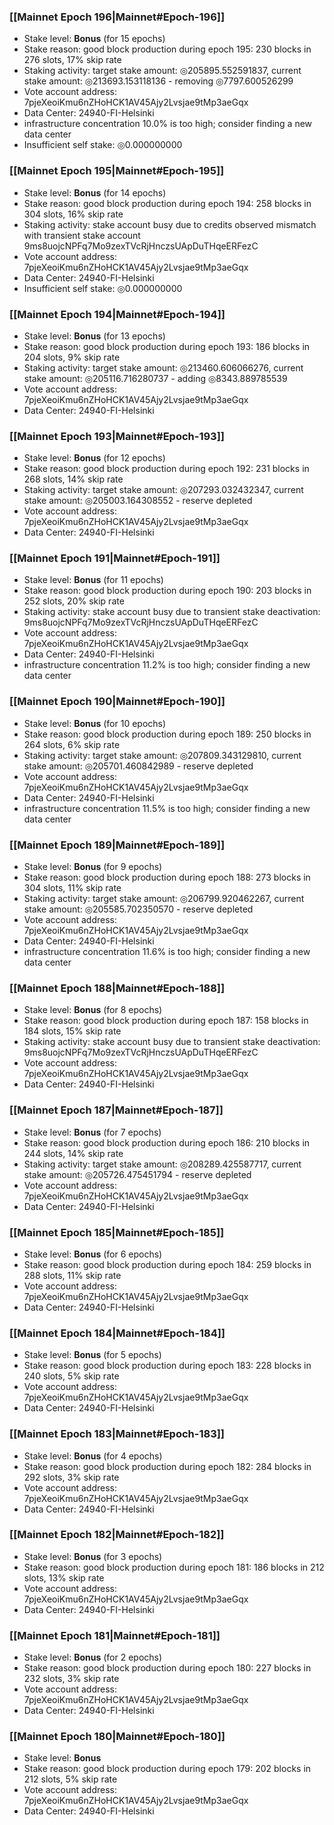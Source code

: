 ### [[Mainnet Epoch 196|Mainnet#Epoch-196]]
* Stake level: **Bonus** (for 15 epochs)
* Stake reason: good block production during epoch 195: 230 blocks in 276 slots, 17% skip rate
* Staking activity: target stake amount: ◎205895.552591837, current stake amount: ◎213693.153118136 - removing ◎7797.600526299
* Vote account address: 7pjeXeoiKmu6nZHoHCK1AV45Ajy2Lvsjae9tMp3aeGqx
* Data Center: 24940-FI-Helsinki
* infrastructure concentration 10.0% is too high; consider finding a new data center
* Insufficient self stake: ◎0.000000000
### [[Mainnet Epoch 195|Mainnet#Epoch-195]]
* Stake level: **Bonus** (for 14 epochs)
* Stake reason: good block production during epoch 194: 258 blocks in 304 slots, 16% skip rate
* Staking activity: stake account busy due to credits observed mismatch with transient stake account 9ms8uojcNPFq7Mo9zexTVcRjHnczsUApDuTHqeERFezC
* Vote account address: 7pjeXeoiKmu6nZHoHCK1AV45Ajy2Lvsjae9tMp3aeGqx
* Data Center: 24940-FI-Helsinki
* Insufficient self stake: ◎0.000000000
### [[Mainnet Epoch 194|Mainnet#Epoch-194]]
* Stake level: **Bonus** (for 13 epochs)
* Stake reason: good block production during epoch 193: 186 blocks in 204 slots, 9% skip rate
* Staking activity: target stake amount: ◎213460.606066276, current stake amount: ◎205116.716280737 - adding ◎8343.889785539
* Vote account address: 7pjeXeoiKmu6nZHoHCK1AV45Ajy2Lvsjae9tMp3aeGqx
* Data Center: 24940-FI-Helsinki
### [[Mainnet Epoch 193|Mainnet#Epoch-193]]
* Stake level: **Bonus** (for 12 epochs)
* Stake reason: good block production during epoch 192: 231 blocks in 268 slots, 14% skip rate
* Staking activity: target stake amount: ◎207293.032432347, current stake amount: ◎205003.164308552 - reserve depleted
* Vote account address: 7pjeXeoiKmu6nZHoHCK1AV45Ajy2Lvsjae9tMp3aeGqx
* Data Center: 24940-FI-Helsinki
### [[Mainnet Epoch 191|Mainnet#Epoch-191]]
* Stake level: **Bonus** (for 11 epochs)
* Stake reason: good block production during epoch 190: 203 blocks in 252 slots, 20% skip rate
* Staking activity: stake account busy due to transient stake deactivation: 9ms8uojcNPFq7Mo9zexTVcRjHnczsUApDuTHqeERFezC
* Vote account address: 7pjeXeoiKmu6nZHoHCK1AV45Ajy2Lvsjae9tMp3aeGqx
* Data Center: 24940-FI-Helsinki
* infrastructure concentration 11.2% is too high; consider finding a new data center
### [[Mainnet Epoch 190|Mainnet#Epoch-190]]
* Stake level: **Bonus** (for 10 epochs)
* Stake reason: good block production during epoch 189: 250 blocks in 264 slots, 6% skip rate
* Staking activity: target stake amount: ◎207809.343129810, current stake amount: ◎205701.460842989 - reserve depleted
* Vote account address: 7pjeXeoiKmu6nZHoHCK1AV45Ajy2Lvsjae9tMp3aeGqx
* Data Center: 24940-FI-Helsinki
* infrastructure concentration 11.5% is too high; consider finding a new data center
### [[Mainnet Epoch 189|Mainnet#Epoch-189]]
* Stake level: **Bonus** (for 9 epochs)
* Stake reason: good block production during epoch 188: 273 blocks in 304 slots, 11% skip rate
* Staking activity: target stake amount: ◎206799.920462267, current stake amount: ◎205585.702350570 - reserve depleted
* Vote account address: 7pjeXeoiKmu6nZHoHCK1AV45Ajy2Lvsjae9tMp3aeGqx
* Data Center: 24940-FI-Helsinki
* infrastructure concentration 11.6% is too high; consider finding a new data center
### [[Mainnet Epoch 188|Mainnet#Epoch-188]]
* Stake level: **Bonus** (for 8 epochs)
* Stake reason: good block production during epoch 187: 158 blocks in 184 slots, 15% skip rate
* Staking activity: stake account busy due to transient stake deactivation: 9ms8uojcNPFq7Mo9zexTVcRjHnczsUApDuTHqeERFezC
* Vote account address: 7pjeXeoiKmu6nZHoHCK1AV45Ajy2Lvsjae9tMp3aeGqx
* Data Center: 24940-FI-Helsinki
### [[Mainnet Epoch 187|Mainnet#Epoch-187]]
* Stake level: **Bonus** (for 7 epochs)
* Stake reason: good block production during epoch 186: 210 blocks in 244 slots, 14% skip rate
* Staking activity: target stake amount: ◎208289.425587717, current stake amount: ◎205726.475451794 - reserve depleted
* Vote account address: 7pjeXeoiKmu6nZHoHCK1AV45Ajy2Lvsjae9tMp3aeGqx
* Data Center: 24940-FI-Helsinki
### [[Mainnet Epoch 185|Mainnet#Epoch-185]]
* Stake level: **Bonus** (for 6 epochs)
* Stake reason: good block production during epoch 184: 259 blocks in 288 slots, 11% skip rate
* Vote account address: 7pjeXeoiKmu6nZHoHCK1AV45Ajy2Lvsjae9tMp3aeGqx
* Data Center: 24940-FI-Helsinki
### [[Mainnet Epoch 184|Mainnet#Epoch-184]]
* Stake level: **Bonus** (for 5 epochs)
* Stake reason: good block production during epoch 183: 228 blocks in 240 slots, 5% skip rate
* Vote account address: 7pjeXeoiKmu6nZHoHCK1AV45Ajy2Lvsjae9tMp3aeGqx
* Data Center: 24940-FI-Helsinki
### [[Mainnet Epoch 183|Mainnet#Epoch-183]]
* Stake level: **Bonus** (for 4 epochs)
* Stake reason: good block production during epoch 182: 284 blocks in 292 slots, 3% skip rate
* Vote account address: 7pjeXeoiKmu6nZHoHCK1AV45Ajy2Lvsjae9tMp3aeGqx
* Data Center: 24940-FI-Helsinki
### [[Mainnet Epoch 182|Mainnet#Epoch-182]]
* Stake level: **Bonus** (for 3 epochs)
* Stake reason: good block production during epoch 181: 186 blocks in 212 slots, 13% skip rate
* Vote account address: 7pjeXeoiKmu6nZHoHCK1AV45Ajy2Lvsjae9tMp3aeGqx
* Data Center: 24940-FI-Helsinki
### [[Mainnet Epoch 181|Mainnet#Epoch-181]]
* Stake level: **Bonus** (for 2 epochs)
* Stake reason: good block production during epoch 180: 227 blocks in 232 slots, 3% skip rate
* Vote account address: 7pjeXeoiKmu6nZHoHCK1AV45Ajy2Lvsjae9tMp3aeGqx
* Data Center: 24940-FI-Helsinki
### [[Mainnet Epoch 180|Mainnet#Epoch-180]]
* Stake level: **Bonus**
* Stake reason: good block production during epoch 179: 202 blocks in 212 slots, 5% skip rate
* Vote account address: 7pjeXeoiKmu6nZHoHCK1AV45Ajy2Lvsjae9tMp3aeGqx
* Data Center: 24940-FI-Helsinki